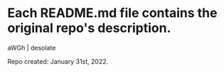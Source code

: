 # Each README.md file contains the original repo's description.

aWGh | desolate

Repo created: January 31st, 2022.

